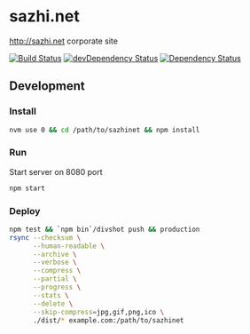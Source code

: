 sazhi.net
=========

<http://sazhi.net> corporate site

[![Build Status](http://img.shields.io/travis/sazhinet/sazhinet/master.svg)](https://travis-ci.org/sazhinet/sazhinet)
[![devDependency Status](http://img.shields.io/david/dev/sazhinet/sazhinet.svg)](https://david-dm.org/sazhinet/sazhinet#info=devDependencies)
[![Dependency Status](http://img.shields.io/david/sazhinet/sazhinet.svg)](https://david-dm.org/sazhinet/sazhinet)

Development
-----------

### Install

````bash
nvm use 0 && cd /path/to/sazhinet && npm install
````

### Run

Start server on 8080 port

````bash
npm start
````

### Deploy

````bash
npm test && `npm bin`/divshot push && production
rsync --checksum \
      --human-readable \
      --archive \
      --verbose \
      --compress \
      --partial \
      --progress \
      --stats \
      --delete \
      --skip-compress=jpg,gif,png,ico \
      ./dist/* example.com:/path/to/sazhinet
````
